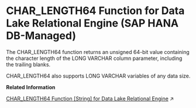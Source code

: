 <!-- loio54f22f3b7acb49fca9ddb750176b9c0b -->

# CHAR\_LENGTH64 Function for Data Lake Relational Engine \(SAP HANA DB-Managed\)

The CHAR\_LENGTH64 function returns an unsigned 64-bit value containing the character length of the LONG VARCHAR column parameter, including the trailing blanks.



CHAR\_LENGTH64 also supports LONG VARCHAR variables of any data size.

**Related Information**  


[CHAR_LENGTH64 Function [String] for Data Lake Relational Engine](https://help.sap.com/viewer/19b3964099384f178ad08f2d348232a9/2023_1_QRC/en-US/a53c545784f21015bc94cb2f1bd99abc.html "The CHAR_LENGTH64 function returns an unsigned 64-bit value containing the character length of the LONG VARCHAR column parameter, including the trailing blanks.") :arrow_upper_right:

